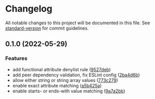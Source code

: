 # Changelog

All notable changes to this project will be documented in this file. See [standard-version](https://github.com/conventional-changelog/standard-version) for commit guidelines.

## 0.1.0 (2022-05-29)


### Features

* add functional attribute denylist rule ([9527deb](https://github.com/shamrt/ember-template-lint-plugin-denylist/commit/9527debd7e5f71ff97fe2e6c3a573e65787dfca9))
* add peer dependency validation, fix ESLint config ([2ba4d6b](https://github.com/shamrt/ember-template-lint-plugin-denylist/commit/2ba4d6b45467c7a40e4cd2bd39e1d23dc6f84563))
* allow either string or string array values ([773c279](https://github.com/shamrt/ember-template-lint-plugin-denylist/commit/773c2795f45dff7220e37ddab9067c66344cab72))
* enable exact attribute matching ([a5b425a](https://github.com/shamrt/ember-template-lint-plugin-denylist/commit/a5b425ad0df1645725ee42dabe8825e62fafa650))
* enable starts- or ends-with value matching ([9a7a2bb](https://github.com/shamrt/ember-template-lint-plugin-denylist/commit/9a7a2bb223c4706bade827fa48f98b55555cc0ad))
